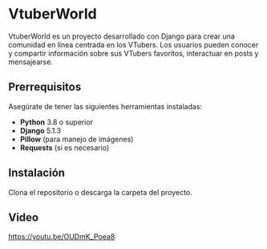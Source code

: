 ﻿# VtuberWorld

VtuberWorld es un proyecto desarrollado con Django para crear una comunidad en línea centrada en los VTubers. Los usuarios pueden conocer y compartir información sobre sus VTubers favoritos, interactuar en posts y mensajearse.

## Prerrequisitos

Asegúrate de tener las siguientes herramientas instaladas:

- **Python** 3.8 o superior
- **Django** 5.1.3
- **Pillow** (para manejo de imágenes)
- **Requests** (si es necesario)

## Instalación

Clona el repositorio o descarga la carpeta del proyecto.

## Video
https://youtu.be/OUDmK_Poea8
